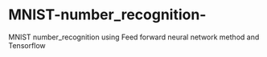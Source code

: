 # MNIST-number_recognition-
MNIST number_recognition using Feed forward neural network method and Tensorflow
